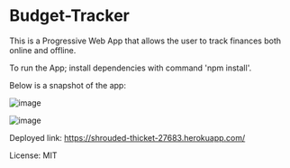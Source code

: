 # Budget-Tracker
This is a Progressive Web App that allows the user to track finances both online and offline.

To run the App; install dependencies with command 'npm install'.

Below is a snapshot of the app:

![image](https://user-images.githubusercontent.com/82301113/133958184-078b32cf-41d3-40eb-8e0f-b3f1bb7f232e.png)

![image](https://user-images.githubusercontent.com/82301113/133958203-439e928f-8e24-4d60-aecb-6fe3913de98f.png)

Deployed link: https://shrouded-thicket-27683.herokuapp.com/

License: MIT

